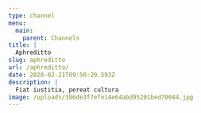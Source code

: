 ```yaml
---
type: channel
menu:
  main:
    parent: Channels
title: |
  Aphreditto
slug: aphreditto
url: /aphreditto/
date: 2020-02-21T09:50:20.593Z
description: |
  Fiat iustitia, pereat cultura
image: /uploads/386de3f7efe14e64abd95201bed70044.jpg
---
```

